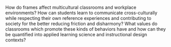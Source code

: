<p><span style=font-weight: 400;>How do frames affect multicultural classrooms and workplace environments? How can students learn to communicate cross-culturally while respecting their own reference experiences and contributing to society for the better reducing friction and disharmony? What values do classrooms which promote these kinds of behaviors have and how can they be quantified into applied learning science and instructional design contexts?</span></p>
